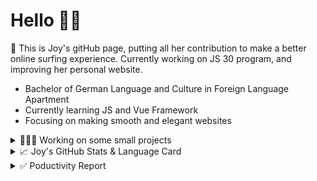 # Hello 👋🏻

🤡 This is Joy's gitHub page, putting all her contribution to make a better online surfing experience. Currently working on JS 30 program, and improving her personal website.

- Bachelor of German Language and Culture in Foreign Language Apartment
- Currently learning JS and Vue Framework
- Focusing on making smooth and elegant websites


<details>
<summary>👩🏻‍💻 Working on some small projects</summary>

<br>

[![ReadMe Card](https://github-readme-stats.vercel.app/api/pin/?username=Joy-port&repo=todolist&theme=ayu-mirage)](https://github.com/Joy-port/todolist)

[![ReadMe Card](https://github-readme-stats.vercel.app/api/pin/?username=Joy-port&repo=week6-exhibinection&theme=ayu-mirage)](https://github.com/Joy-port/week6-exhibinection)

[![ReadMe Card](https://github-readme-stats.vercel.app/api/pin/?username=Joy-port&repo=week8-doyoga&theme=ayu-mirage)](https://github.com/Joy-port/week8-doyoga)

</details>

<details>
<summary>📈  Joy's GitHub Stats & Language Card</summary>
</br>

<p align="left"> <img src="https://github-readme-stats.vercel.app/api/top-langs/?username=Joy-port&layout=compact&langs_count=4&theme=ayu-mirage" alt="Top Languages Card" />

</br>

<p align="left"> <img src="https://github-readme-stats.vercel.app/api?username=Joy-port&count_private=true&show_icons=true&theme=ayu-mirage" alt="GitHub Stats" />

</details>


<details>
<summary>✅ Poductivity Report</summary>

</br>

<!-- TODO-IST:START -->
🏆  2,534 Karma Points           
🌸  Completed 0 tasks today           
✅  Completed 108 tasks so far           
⏳  Longest streak is 3 days
<!-- TODO-IST:END -->


<!--START_SECTION:waka-->

```text
JavaScript   2 hrs 54 mins   ██████████████▓░░░░░░░░░░   58.78 %
CSS          1 hr 10 mins    ██████░░░░░░░░░░░░░░░░░░░   23.72 %
Bash         29 mins         ██▒░░░░░░░░░░░░░░░░░░░░░░   09.79 %
HTML         21 mins         █▓░░░░░░░░░░░░░░░░░░░░░░░   07.13 %
XML          1 min           ░░░░░░░░░░░░░░░░░░░░░░░░░   00.58 %
```

<!--END_SECTION:waka-->


</details>
